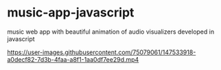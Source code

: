 # music-app-javascript
music web app with  beautiful animation of audio visualizers developed in javascript





https://user-images.githubusercontent.com/75079061/147533918-a0decf82-7d3b-4faa-a8f1-1aa0df7ee29d.mp4

